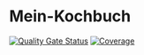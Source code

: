 # Mein-Kochbuch

[![Quality Gate Status](https://sonarcloud.io/api/project_badges/measure?project=Mein-Kochbuch_Mein-Kochbuch&metric=alert_status)](https://sonarcloud.io/summary/new_code?id=Mein-Kochbuch_Mein-Kochbuch)   [![Coverage](https://sonarcloud.io/api/project_badges/measure?project=Mein-Kochbuch_Mein-Kochbuch&metric=coverage)](https://sonarcloud.io/summary/new_code?id=Mein-Kochbuch_Mein-Kochbuch)
